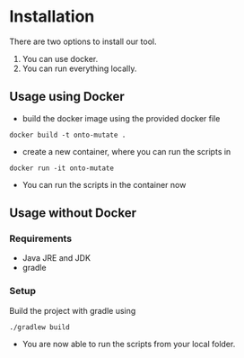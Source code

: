 # Installation
There are two options to install our tool. 
1. You can use docker.
2. You can run everything locally.
## Usage using Docker
- build the docker image using the provided docker file
```
docker build -t onto-mutate .
```
- create a new container, where you can run the scripts in
```
docker run -it onto-mutate
```
- You can run the scripts in the container now

## Usage without Docker
### Requirements
 - Java JRE and JDK
 - gradle
### Setup
Build the project with gradle using
```
./gradlew build 
```
- You are now able to run the scripts from your local folder.
